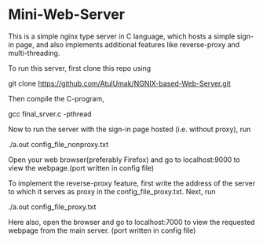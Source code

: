 # Mini-Web-Server

This is a simple nginx type server in C language, which hosts a simple sign-in page, and also implements additional features like reverse-proxy and multi-threading.

To run this server, first clone this repo using

git clone https://github.com/AtulUmak/NGNIX-based-Web-Server.git

Then compile the C-program,

gcc final_srver.c -pthread

Now to run the server with the sign-in page hosted (i.e. without proxy), run

./a.out config_file_nonproxy.txt

Open your web browser(preferably Firefox) and go to localhost:9000 to view the webpage.(port written in config file)


To implement the reverse-proxy feature, first write the address of the server to which it serves as proxy in the config_file_proxy.txt. Next, run

./a.out config_file_proxy.txt

Here also, open the browser and go to localhost:7000 to view the requested webpage from the main server. (port written in config file)
